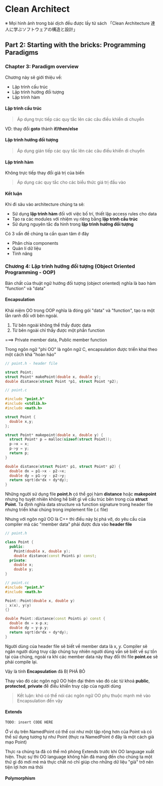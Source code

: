 # Clean Architect

※ Mọi hình ảnh trong bài dịch đều được lấy từ sách 「Clean Architecture 達人に学ぶソフトウェアの構造と設計」

## Part 2: Starting with the bricks: Programming Paradigms
### Chapter 3: Paradigm overview

Chương này sẽ giới thiệu về:
- Lập trình cấu trúc
- Lập trình hướng đối tượng
- Lập trình hàm

#### Lập trình cấu trúc

> Áp dụng trực tiếp các quy tắc lên các câu điều khiển di chuyển

VD: thay đổi **goto** thành **if/then/else**

#### Lập trình hướng đối tượng

> Áp dụng gián tiếp các quy tắc lên các câu điều khiển di chuyển

#### Lập trình hàm

Không trực tiếp thay đổi giá trị của biến

> Áp dụng các quy tắc cho các biểu thức giá trị đầu vào

#### Kết luận

Khi đi sâu vào architecture chúng ta sẽ:
- Sử dụng **lập trình hàm** đối với việc bố trí, thiết lập access rules cho data
- Tạo ra các modules với nhiệm vụ riêng bằng **lập trình cấu trúc**
- Sử dụng nguyên tắc đa hình trong **lập trình hướng đối tượng**

Có 3 vấn đề chúng ta cần quan tâm ở đây
- Phân chia components
- Quản lí dữ liệu
- Tính năng

### Chương 4: Lập trình hướng đối tượng (Object Oriented Programming - OOP)

Bản chất của thuật ngữ hướng đối tượng (object oriented) nghĩa là bao hàm "function" và "data"

#### Encapsulation

Khái niệm OO trong OOP nghĩa là đóng gói "data" và "function", tạo ra một lằn ranh đối với bên ngoài.
1. Từ bên ngoài không thể thấy được data
2. Từ bên ngoài chỉ thấy được một phần function

===> Private member data, Public member function

Trong ngôn ngữ "phi OO" là ngôn ngữ C, encapsulation được triển khai theo một cách khá "hoàn hảo"

```C
// point.h - header file

struct Point;
struct Point* makePoint(double x, double y);
double distance(struct Point *p1, struct Point *p2);

// point.c

#include "point.h"
#include <stdlib.h>
#include <math.h>

struct Point {
  double x,y;
};

struct Point* makepoint(double x, double y) {
  struct Point* p = malloc(sizeof(struct Point));
  p->x = x;
  p->y = y;
  return p;
}

double distance(struct Point* p1, struct Point* p2) {
  double dx = p1->x - p2->x;
  double dy = p1->y - p2->y;
  return sqrt(dx*dx + dy*dy);
}
```

Những người sử dụng file **point.h** có thể gọi hàm **distance** hoặc **makepoint** nhưng họ tuyệt nhiên không hề biết gì về cấu trúc bên trong của **struct Point**. Ta định nghĩa data structure và function signature trong header file nhưng triển khai chúng trong implement file (.c file)

Nhưng với ngôn ngữ OO là C++ thì điều này bị phá vỡ, do yêu cầu của compiler mà các "member data" phải được đưa vào **header file**

```C++
// point.h

class Point {
  public:
    Point(double x, double y);
    double distance(const Point& p) const;
  private:
    double x;
    double y;
}

// point.cc
#include "point.h"
#include <math.h>

Point::Point(double x, double y)
: x(x), y(y)
{}

double Point::distance(const Point& p) const {
  double dx = x-p.x;
  double dy = y-p.y;
  return sqrt(dx*dx + dy*dy);
}
```

Người dùng của header file sẽ biết về member data là x, y. Compiler sẽ ngăn người dùng truy cập chúng tuy nhiên người dùng vẫn sẽ biết về sự tồn tại của chúng, ngoài ra khi các member data này thay đổi thì file **point.cc** sẽ phải compile lại.

Vậy là tính **Encapsulation** đã BỊ PHÁ BỎ

Thay vào đó các ngôn ngữ OO hiện đại thêm vào đó các từ khoá **public**, **protected**, **private** để điều khiển truy cập của người dùng

> Kết luận: khó có thể nói các ngôn ngữ OO phụ thuộc mạnh mẽ vào Encapsulation đến vậy

#### Extends

```C++
TODO: insert CODE HERE
```

Ở ví dụ trên NamedPoint có thể coi như một tập rộng hơn của Point và có thể sử dụng tương tự như Point (thực ra NamedPoint ở đây là một cách giả mạo Point)

Thực ra chúng ta đã có thể mô phỏng Extends trước khi OO language xuất hiện. Thực sự thì OO language không hẳn đã mang đến cho chúng ta một thứ gì đó mới mẻ mà thực chất nó chỉ giúp cho những dữ liệu "giả" trở nên tiện lợi hơn mà thôi

#### Polymorphism